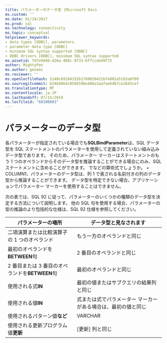 ```yaml
---
title: パラメーターのデータ型 |Microsoft Docs
ms.custom: ''
ms.date: 01/19/2017
ms.prod: sql
ms.technology: connectivity
ms.topic: conceptual
helpviewer_keywords:
- data types [ODBC], parameters
- parameter data type [ODBC]
- minimum SQL syntax supported [ODBC]
- ODBC drivers [ODBC], minimum SQL syntax supported
ms.assetid: fd7e99d8-d26a-408c-9733-6ffccde99f75
author: MightyPen
ms.author: genemi
ms.reviewer: ''
ms.openlocfilehash: 5140c69184332b1760859421b7e802a5163a0f09
ms.sourcegitcommit: b2464064c0566590e486a3aafae6d67ce2645cef
ms.translationtype: MT
ms.contentlocale: ja-JP
ms.lasthandoff: 07/15/2019
ms.locfileid: "68100603"
---
```

# <a name="parameter-data-types"></a>パラメーターのデータ型
各パラメーターが指定されている場合でも**SQLBindParameter**は、SQL データ型を SQL ステートメントのパラメーターを使用して定義されていない組み込みデータ型であります。 そのため、パラメーター マーカーはステートメントのもう 1 つのオペランドからそのデータ型を推論することができる場合にのみ、SQL ステートメントに含めることができます。 でなどの算術式でしょうか。 + COLUMN1、パラメーターのデータ型は、列 1 で表される名前付きの列のデータ型から推論することができます。 データ型を特定できない場合、アプリケーションでパラメーター マーカーを使用することはできません。  
  
 次の表では、SQL 92 に従って、パラメーターのいくつかの種類のデータ型を決定する方法について説明します。 他の SQL 句を使用する場合、パラメーターの型の推論のより包括的な仕様は、SQL 92 仕様を参照してください。  
  
|パラメーターの場所|データ型と見なされます|  
|---------------------------|-----------------------|  
|二項演算または比較演算子の 1 つのオペランド|もう一方のオペランドと同じ|  
|最初のオペランドを**BETWEEN**句|2 番目のオペランドと同じ|  
|2 番目または 3 番目のオペランドを**BETWEEN**句|最初のオペランドと同じ|  
|使用される式**IN**|最初の値またはサブクエリの結果列と同じ|  
|使用される値**IN**|式または式でパラメーター マーカーがある場合は、最初の値と同じ|  
|使用されるパターン値**など**|VARCHAR|  
|使用される更新プログラム値**更新**|[更新] 列と同じ|
